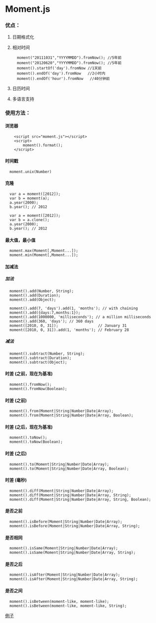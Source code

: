 Moment.js
====================

### 优点：
1.  日期格式化   
2.  相对时间      

          moment("20111031","YYYYMMDD").fromNow(); //5年前   
          moment("20120620","YYYYMMDD").fromNow(); //5年前     
          moment().startOf('day').fromNow //1天前
          moment().endOf('day').fromNow   //2小时内
          moment().endOf('hour').fromNow   //40分钟前   

3.    日历时间   
4.  多语言支持   

### 使用方法：
#### 浏览器

        <script src="moment.js"></script>
        <script>
            moment().format();
        </script>

#### 时间戳
      moment.unix(Number)

#### 克隆
      var a = moment([2012]);
      var b = moment(a);
      a.year(2000);
      b.year(); // 2012

      var a = moment([2012]);
      var b = a.clone();
      a.year(2000);
      b.year(); // 2012

#### 最大值，最小值
      moment.max(Moment[,Moment...]);
      moment.min(Moment[,Moment...]);
#### 加减法
##### 加法
      moment().add(Number, String);
      moment().add(Duration);
      moment().add(Object);

      moment().add(7, 'days').add(1, 'months'); // with chaining
      moment().add({days:7,months:1});
      moment().add(1000000, 'milliseconds'); // a million milliseconds
      moment().add(360, 'days'); // 360 days
      moment([2010, 0, 31]);                  // January 31
      moment([2010, 0, 31]).add(1, 'months'); // February 28
##### 减法
      moment().subtract(Number, String);
      moment().subtract(Duration);
      moment().subtract(Object);

#### 时差 (之前，现在为基准)
      moment().fromNow();
      moment().fromNow(Boolean);
#### 时差 (之前)
      moment().from(Moment|String|Number|Date|Array);
      moment().from(Moment|String|Number|Date|Array, Boolean);
#### 时差 (之后，现在为基准)
      moment().toNow();
      moment().toNow(Boolean);
#### 时差 (之后)
      moment().to(Moment|String|Number|Date|Array);
      moment().to(Moment|String|Number|Date|Array, Boolean);
#### 时差 (毫秒)
      moment().diff(Moment|String|Number|Date|Array);
      moment().diff(Moment|String|Number|Date|Array, String);
      moment().diff(Moment|String|Number|Date|Array, String, Boolean);
#### 是否之前
      moment().isBefore(Moment|String|Number|Date|Array);
      moment().isBefore(Moment|String|Number|Date|Array, String);
#### 是否相同
      moment().isSame(Moment|String|Number|Date|Array);
      moment().isSame(Moment|String|Number|Date|Array, String);
#### 是否之后
      moment().isAfter(Moment|String|Number|Date|Array);
      moment().isAfter(Moment|String|Number|Date|Array, String);
#### 是否之间
      moment().isBetween(moment-like, moment-like);
      moment().isBetween(moment-like, moment-like, String);

[例子](http://localhost:4000/%E5%88%98%E6%B2%88/%E5%88%98%E6%B2%88-2017.03.10/moment1.html)
